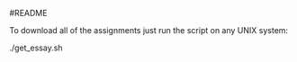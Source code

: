 #README

To download all of the assignments just run the script on any UNIX system:

./get_essay.sh

